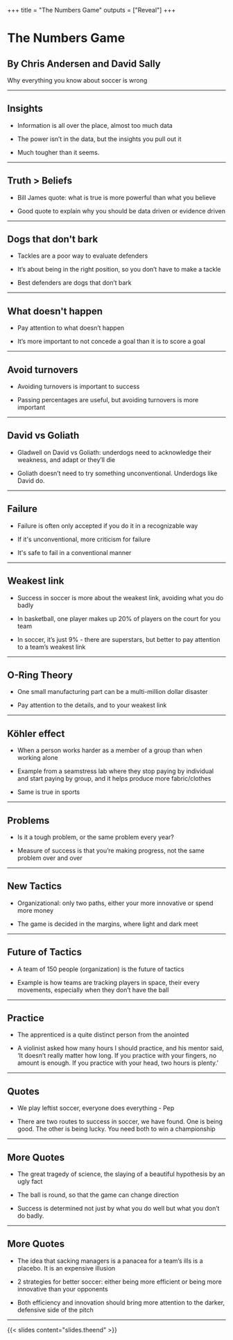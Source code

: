 +++
title = "The Numbers Game"
outputs = ["Reveal"]
+++

# The Numbers Game

## By Chris Andersen and David Sally

Why everything you know about soccer is wrong

---

## Insights

- Information is all over the place, almost too much data 

- The power isn’t in the data, but the insights you pull out it  

- Much tougher than it seems.

--- 

## Truth > Beliefs

- Bill James quote: what is true is more powerful than what you believe 

- Good quote to explain why you should be data driven or evidence driven 

--- 

## Dogs that don't bark 

- Tackles are a poor way to evaluate defenders

- It’s about being in the right position, so you don’t have to make a tackle

- Best defenders are dogs that don’t bark 

--- 

## What doesn't happen 

- Pay attention to what doesn’t happen 

- It’s more important to not concede a goal than it is to score a goal 

--- 

## Avoid turnovers

- Avoiding turnovers is important to success 

- Passing percentages are useful, but avoiding turnovers is more important 

--- 

## David vs Goliath 

- Gladwell on David vs Goliath: underdogs need to acknowledge their weakness, and adapt or they’ll die 

- Goliath doesn’t need to try something unconventional. Underdogs like David do.

--- 

## Failure

- Failure is often only accepted if you do it in a recognizable way 

- If it's unconventional, more criticism for failure 

- It's safe to fail in a conventional manner 

--- 

## Weakest link 

- Success in soccer is more about the weakest link, avoiding what you do badly 

- In basketball, one player makes up 20% of players on the court for you team 

- In soccer, it’s just 9% - there are superstars, but better to pay attention to a team’s weakest link 

--- 

## O-Ring Theory

- One small manufacturing part can be a multi-million dollar disaster 

- Pay attention to the details, and to your weakest link 

--- 

## Köhler effect 

- When a person works harder as a member of a group than when working alone 

- Example from a seamstress lab where they stop paying by individual and start paying by group, and it helps produce more fabric/clothes 

- Same is true in sports 

--- 

## Problems 

- Is it a tough problem, or the same problem every year? 

- Measure of success is that you’re making progress, not the same problem over and over 

--- 

## New Tactics 

- Organizational: only two paths, either your more innovative or spend more money 

- The game is decided in the margins, where light and dark meet

---

## Future of Tactics

- A team of 150 people (organization) is the future of tactics 

- Example is how teams are tracking players in space, their every movements, especially when they don’t have the ball 

--- 

## Practice 

- The apprenticed is a quite distinct person from the anointed 

- A violinist asked how many hours I should practice, and his mentor said, ‘It doesn’t really matter how long. If you practice with your fingers, no amount is enough. If you practice with your head, two hours is plenty.’

--- 

## Quotes 

- We play leftist soccer, everyone does everything - Pep

- There are two routes to success in soccer, we have found. One is being good. The other is being lucky. You need both to win a championship

--- 

## More Quotes 

- The great tragedy of science, the slaying of a beautiful hypothesis by an ugly fact 

- The ball is round, so that the game can change direction

- Success is determined not just by what you do well but what you don’t do badly.

--- 

## More Quotes

- The idea that sacking managers is a panacea for a team’s ills is a placebo. It is an expensive illusion

- 2 strategies for better soccer: either being more efficient or being more innovative than your opponents 

- Both efficiency and innovation should bring more attention to the darker, defensive side of the pitch 

---

{{< slides content="slides.theend" >}}

  